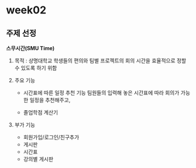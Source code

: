 # week02

## 주제 선정

**스무시간(SMU Time)**

1. 목적 : 상명대학교 학생들의 편의와 팀별 프로젝트의 회의 시간을 효율적으로 정할 수 있도록 하기 위함

2. 주요 기능

   - 시간표에 따른 일정 추천 기능
         팀원들의 입력해 놓은 시간표에 따라 회의가 가능한 일정을 추천해주고, 
      
   - 졸업학점 계산기

3. 부가 기능
 
   - 회원가입/로그인/친구추가
   - 게시판
   - 시간표
   - 강의별 게시판
